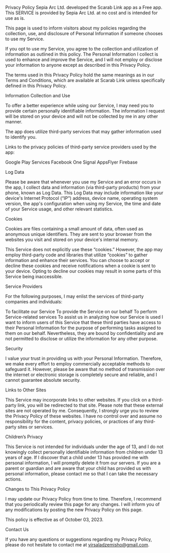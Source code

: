 
Privacy Policy
Sepia Arc Ltd. developed the Scarab Link app as a Free app. This SERVICE is provided by Sepia Arc Ltd. at no cost and is intended for use as is.

This page is used to inform visitors about my policies regarding the collection, use, and disclosure of Personal Information if someone chooses to use my Service.

If you opt to use my Service, you agree to the collection and utilization of information as outlined in this policy. The Personal Information I collect is used to enhance and improve the Service, and I will not employ or disclose your information to anyone except as described in this Privacy Policy.

The terms used in this Privacy Policy hold the same meanings as in our Terms and Conditions, which are available at Scarab Link unless specifically defined in this Privacy Policy.

Information Collection and Use

To offer a better experience while using our Service, I may need you to provide certain personally identifiable information. The information I request will be stored on your device and will not be collected by me in any other manner.

The app does utilize third-party services that may gather information used to identify you.

Links to the privacy policies of third-party service providers used by the app:

Google Play Services
Facebook
One Signal
AppsFlyer
Firebase

Log Data

Please be aware that whenever you use my Service and an error occurs in the app, I collect data and information (via third-party products) from your phone, known as Log Data. This Log Data may include information like your device's Internet Protocol (“IP”) address, device name, operating system version, the app's configuration when using my Service, the time and date of your Service usage, and other relevant statistics.

Cookies

Cookies are files containing a small amount of data, often used as anonymous unique identifiers. They are sent to your browser from the websites you visit and stored on your device's internal memory.

This Service does not explicitly use these “cookies.” However, the app may employ third-party code and libraries that utilize “cookies” to gather information and enhance their services. You can choose to accept or decline these cookies and receive notifications when a cookie is sent to your device. Opting to decline our cookies may result in some parts of this Service being inaccessible.

Service Providers

For the following purposes, I may enlist the services of third-party companies and individuals:

To facilitate our Service
To provide the Service on our behalf
To perform Service-related services
To assist us in analyzing how our Service is used
I want to inform users of this Service that these third parties have access to their Personal Information for the purpose of performing tasks assigned to them on our behalf. Nevertheless, they are bound by confidentiality and are not permitted to disclose or utilize the information for any other purpose.

Security

I value your trust in providing us with your Personal Information. Therefore, we make every effort to employ commercially acceptable methods to safeguard it. However, please be aware that no method of transmission over the internet or electronic storage is completely secure and reliable, and I cannot guarantee absolute security.

Links to Other Sites

This Service may incorporate links to other websites. If you click on a third-party link, you will be redirected to that site. Please note that these external sites are not operated by me. Consequently, I strongly urge you to review the Privacy Policy of these websites. I have no control over and assume no responsibility for the content, privacy policies, or practices of any third-party sites or services.

Children’s Privacy

This Service is not intended for individuals under the age of 13, and I do not knowingly collect personally identifiable information from children under 13 years of age. If I discover that a child under 13 has provided me with personal information, I will promptly delete it from our servers. If you are a parent or guardian and are aware that your child has provided us with personal information, please contact me so that I can take the necessary actions.

Changes to This Privacy Policy

I may update our Privacy Policy from time to time. Therefore, I recommend that you periodically review this page for any changes. I will inform you of any modifications by posting the new Privacy Policy on this page.

This policy is effective as of October 03, 2023. 

Contact Us

If you have any questions or suggestions regarding my Privacy Policy, please do not hesitate to contact me at virsaladzemisho@gmail.com.


